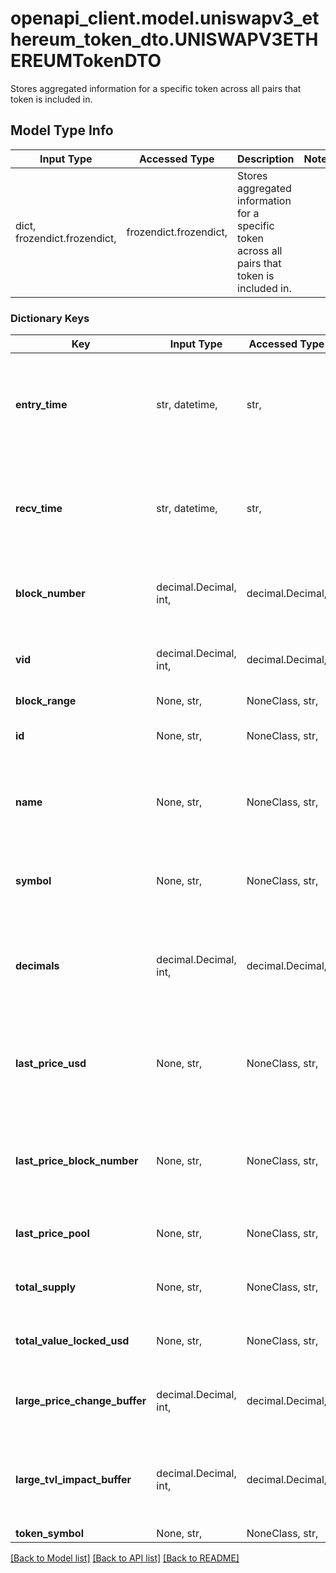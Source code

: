 # openapi_client.model.uniswapv3_ethereum_token_dto.UNISWAPV3ETHEREUMTokenDTO

Stores aggregated information for a specific token across all pairs that token is included in.

## Model Type Info
Input Type | Accessed Type | Description | Notes
------------ | ------------- | ------------- | -------------
dict, frozendict.frozendict,  | frozendict.frozendict,  | Stores aggregated information for a specific token across all pairs that token is included in. | 

### Dictionary Keys
Key | Input Type | Accessed Type | Description | Notes
------------ | ------------- | ------------- | ------------- | -------------
**entry_time** | str, datetime,  | str,  |  | [optional] value must conform to RFC-3339 date-time
**recv_time** | str, datetime,  | str,  |  | [optional] value must conform to RFC-3339 date-time
**block_number** | decimal.Decimal, int,  | decimal.Decimal,  | Number of block in which entity was recorded. | [optional] value must be a 64 bit integer
**vid** | decimal.Decimal, int,  | decimal.Decimal,  | . | [optional] value must be a 64 bit integer
**block_range** | None, str,  | NoneClass, str,  |  | [optional] 
**id** | None, str,  | NoneClass, str,  | Smart contract address of the token. | [optional] 
**name** | None, str,  | NoneClass, str,  | Name of the token, mirrored from the smart contract. | [optional] 
**symbol** | None, str,  | NoneClass, str,  | Symbol of the token, mirrored from the smart contract. | [optional] 
**decimals** | decimal.Decimal, int,  | decimal.Decimal,  | The number of decimal places this token uses, default to 18. | [optional] value must be a 32 bit integer
**last_price_usd** | None, str,  | NoneClass, str,  | Optional field to track the price of a token, mostly for caching purposes. | [optional] 
**last_price_block_number** | None, str,  | NoneClass, str,  | Optional field to track the block number of the last token price. | [optional] 
**last_price_pool** | None, str,  | NoneClass, str,  | Last pool that gave this token a price. | [optional] 
**total_supply** | None, str,  | NoneClass, str,  | Amount of tokens in the protocol. | [optional] 
**total_value_locked_usd** | None, str,  | NoneClass, str,  | Total value locked in the protocol. | [optional] 
**large_price_change_buffer** | decimal.Decimal, int,  | decimal.Decimal,  | The buffer for detecting large price changes. | [optional] value must be a 32 bit integer
**large_tvl_impact_buffer** | decimal.Decimal, int,  | decimal.Decimal,  | The buffer for detecting large TVL (Total Value Locked) impact. | [optional] value must be a 32 bit integer
**token_symbol** | None, str,  | NoneClass, str,  |  | [optional] 

[[Back to Model list]](../../README.md#documentation-for-models) [[Back to API list]](../../README.md#documentation-for-api-endpoints) [[Back to README]](../../README.md)

